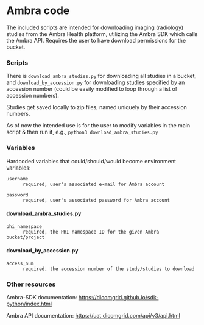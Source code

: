 # Ambra code
The included scripts are intended for downloading imaging (radiology) studies from the Ambra Health platform, utilizing the Ambra SDK which calls the Ambra API. Requires the user to have download permissions for the bucket.

### Scripts

There is ```download_ambra_studies.py``` for downloading all studies in a bucket, and ```download_by_accession.py``` for downloading studies specified by an accession number (could be easily modified to loop through a list of accession numbers).

Studies get saved locally to zip files, named uniquely by their accession numbers.

As of now the intended use is for the user to modify variables in the main script & then run it, e.g., ```python3 download_ambra_studies.py```

### Variables
Hardcoded variables that could/should/would become environment variables:

```
username
      required, user's associated e-mail for Ambra account

password
      required, user's associated password for Ambra account
```

#### **download_ambra_studies.py**
```
phi_namespace
      required, the PHI namespace ID for the given Ambra bucket/project
```

#### **download_by_accession.py**
```
access_num
      required, the accession number of the study/studies to download
```

### Other resources

Ambra-SDK documentation: https://dicomgrid.github.io/sdk-python/index.html

Ambra API documentation: https://uat.dicomgrid.com/api/v3/api.html
